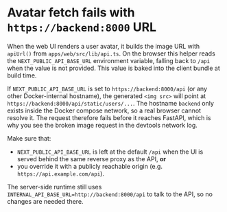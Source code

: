 # Avatar fetch fails with `https://backend:8000` URL

When the web UI renders a user avatar, it builds the image URL with `apiUrl()` from `apps/web/src/lib/api.ts`. On the browser this helper reads the `NEXT_PUBLIC_API_BASE_URL` environment variable, falling back to `/api` when the value is not provided. This value is baked into the client bundle at build time.

If `NEXT_PUBLIC_API_BASE_URL` is set to `https://backend:8000/api` (or any other Docker-internal hostname), the generated `<img src>` will point at `https://backend:8000/api/static/users/...`. The hostname `backend` only exists inside the Docker compose network, so a real browser cannot resolve it. The request therefore fails before it reaches FastAPI, which is why you see the broken image request in the devtools network log.

Make sure that:

* `NEXT_PUBLIC_API_BASE_URL` is left at the default `/api` when the UI is served behind the same reverse proxy as the API, **or**
* you override it with a publicly reachable origin (e.g. `https://api.example.com/api`).

The server-side runtime still uses `INTERNAL_API_BASE_URL=http://backend:8000/api` to talk to the API, so no changes are needed there.
